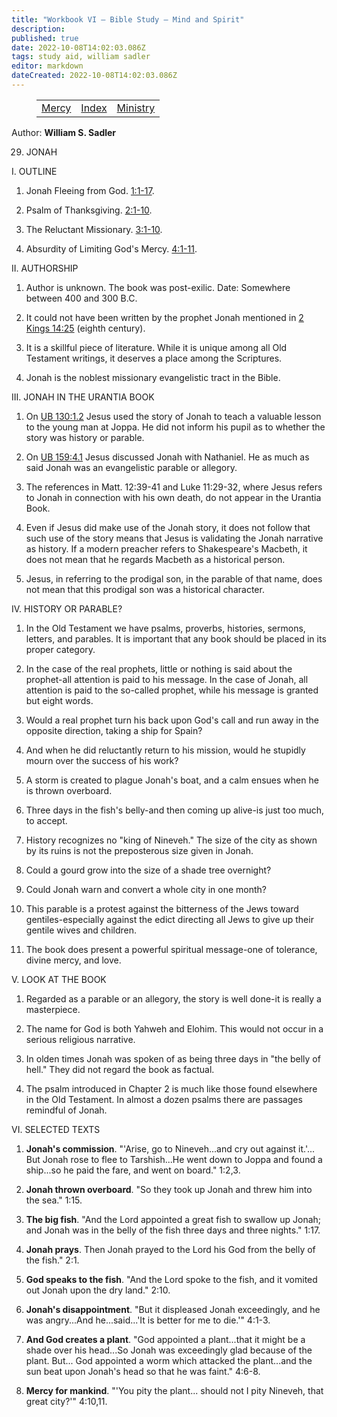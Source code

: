 ```yaml
---
title: "Workbook VI — Bible Study — Mind and Spirit"
description: 
published: true
date: 2022-10-08T14:02:03.086Z
tags: study aid, william sadler
editor: markdown
dateCreated: 2022-10-08T14:02:03.086Z
---
```


<figure class="table chapter-navigator">
	<table>
		<tbody>
		<tr>
			<td><a href="/en/William_S_Sadler/Workbook_6_Bible_Study/Mercy">Mercy</a></td>
			<td><a href="/en/William_S_Sadler/Workbook_6_Bible_Study/Index">Index</a></td>
			<td><a href="/en/William_S_Sadler/Workbook_6_Bible_Study/Ministry">Ministry</a></td>
		</tr>
		</tbody>
	</table>
</figure>

Author: **William S. Sadler**


29. JONAH

I. OUTLINE

1. Jonah Fleeing from God. [1:1-17](/en/Bible/Jonah/1#v1).

2. Psalm of Thanksgiving. [2:1-10](/en/Bible/Jonah/2#v1).

3. The Reluctant Missionary. [3:1-10](/en/Bible/Jonah/3#v1).

4. Absurdity of Limiting God's Mercy. [4:1-11](/en/Bible/Jonah/4#v1).

II. AUTHORSHIP

1. Author is unknown. The book was post-exilic. Date: Somewhere between 400 and 300 B.C.

2. It could not have been written by the prophet Jonah mentioned in [2 Kings 14:25](/en/Bible/2_Kings/14#v25) (eighth century).

3. It is a skillful piece of literature. While it is unique among all Old Testament writings, it deserves a place among the Scriptures.

4. Jonah is the noblest missionary evangelistic tract in the Bible.

III. JONAH IN THE URANTIA BOOK

1. On [UB 130:1.2](/en/The_Urantia_Book/130#p1_2) Jesus used the story of Jonah to teach a valuable lesson to the young man at Joppa. He did not inform his pupil as to whether the story was history or parable.

2. On [UB 159:4.1](/en/The_Urantia_Book/159#p4_1) Jesus discussed Jonah with Nathaniel. He as much as said Jonah was an evangelistic parable or allegory.

3. The references in Matt. 12:39-41 and Luke 11:29-32, where Jesus refers to Jonah in connection with his own death, do not appear in the Urantia Book.

4. Even if Jesus did make use of the Jonah story, it does not follow that such use of the story means that Jesus is validating the Jonah narrative as history. If a modern preacher refers to Shakespeare's Macbeth, it does not mean that he regards Macbeth as a historical person.

5. Jesus, in referring to the prodigal son, in the parable of that name, does not mean that this prodigal son was a historical character.

IV. HISTORY OR PARABLE?

1. In the Old Testament we have psalms, proverbs, histories, sermons, letters, and parables. It is important that any book should be placed in its proper category.

2. In the case of the real prophets, little or nothing is said about the prophet-all attention is paid to his message. In the case of Jonah, all attention is paid to the so-called prophet, while his message is granted but eight words.

3. Would a real prophet turn his back upon God's call and run away in the opposite direction, taking a ship for Spain?

4. And when he did reluctantly return to his mission, would he stupidly mourn over the success of his work?

5. A storm is created to plague Jonah's boat, and a calm ensues when he is thrown overboard.

6. Three days in the fish's belly-and then coming up alive-is just too much, to accept.

7. History recognizes no "king of Nineveh." The size of the city as shown by its ruins is not the preposterous size given in Jonah.

8. Could a gourd grow into the size of a shade tree overnight?

9. Could Jonah warn and convert a whole city in one month?

10. This parable is a protest against the bitterness of the Jews toward gentiles-especially against the edict directing all Jews to give up their gentile wives and children.

11. The book does present a powerful spiritual message-one of tolerance, divine mercy, and love.

V. LOOK AT THE BOOK

1. Regarded as a parable or an allegory, the story is well done-it is really a masterpiece.

2. The name for God is both Yahweh and Elohim. This would not occur in a serious religious narrative.

3. In olden times Jonah was spoken of as being three days in "the belly of hell." They did not regard the book as factual.

4. The psalm introduced in Chapter 2 is much like those found elsewhere in the Old Testament. In almost a dozen psalms there are passages remindful of Jonah.

VI. SELECTED TEXTS

1. **Jonah's commission**. "'Arise, go to Nineveh...and cry out against it.'... But Jonah rose to flee to Tarshish...He went down to Joppa and found a ship...so he paid the fare, and went on board." 1:2,3.

2. **Jonah thrown overboard**. "So they took up Jonah and threw him into the sea." 1:15.

3. **The big fish**. "And the Lord appointed a great fish to swallow up Jonah; and Jonah was in the belly of the fish three days and three nights." 1:17.

4. **Jonah prays**. Then Jonah prayed to the Lord his God from the belly of the fish." 2:1.

5. **God speaks to the fish**. "And the Lord spoke to the fish, and it vomited out Jonah upon the dry land." 2:10.

6. **Jonah's disappointment**. "But it displeased Jonah exceedingly, and he was angry...And he...said...'It is better for me to die.'" 4:1-3.

7. **And God creates a plant**. "God appointed a plant...that it might be a shade over his head...So Jonah was exceedingly glad because of the plant. But... God appointed a worm which attacked the plant...and the sun beat upon Jonah's head so that he was faint." 4:6-8.

8. **Mercy for mankind**. "'You pity the plant... should not I pity Nineveh, that great city?'" 4:10,11.


<br>

